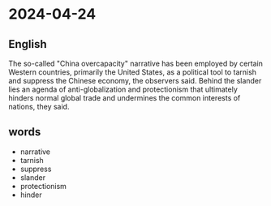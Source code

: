 # 2024-04-24

## English
The so-called "China overcapacity"
narrative has been employed by certain
Western countries, primarily the United
States, as a political tool to tarnish and
suppress the Chinese economy, the
observers said. Behind the slander lies an
agenda of anti-globalization and
protectionism that ultimately hinders
normal global trade and undermines the
common interests of nations, they said.


## words
* narrative
* tarnish
* suppress
* slander
* protectionism
* hinder
